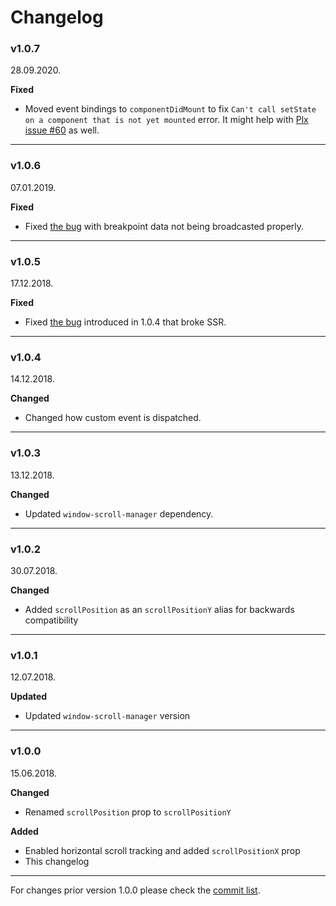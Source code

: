 # Changelog

### v1.0.7

28.09.2020.

**Fixed**

* Moved event bindings to `componentDidMount` to fix `Can't call setState on a component that is not yet mounted` error. It might help with [Plx issue #60](https://github.com/Stanko/react-plx/issues/60) as well.

-----

### v1.0.6

07.01.2019.

**Fixed**

* Fixed [the bug](https://github.com/Stanko/react-window-decorators/pull/3) with breakpoint data not being broadcasted properly.

-----


### v1.0.5

17.12.2018.

**Fixed**

* Fixed [the bug](https://github.com/Stanko/react-window-decorators/pull/2) introduced in 1.0.4 that broke SSR.

-----


### v1.0.4

14.12.2018.

**Changed**

* Changed how custom event is dispatched.

-----

### v1.0.3

13.12.2018.

**Changed**

* Updated `window-scroll-manager` dependency.

-----

### v1.0.2

30.07.2018.

**Changed**

* Added `scrollPosition` as an `scrollPositionY` alias for backwards compatibility

-----

### v1.0.1

12.07.2018.

**Updated**

* Updated `window-scroll-manager` version

-----

### v1.0.0

15.06.2018.

**Changed**

* Renamed `scrollPosition` prop to `scrollPositionY`

**Added**

* Enabled horizontal scroll tracking and added `scrollPositionX` prop
* This changelog

-----

For changes prior version 1.0.0 please check the [commit list](https://github.com/Stanko/react-window-decorators/commits/master).
